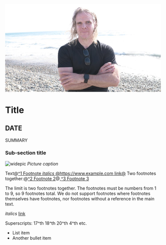 ![blogpic](pics/2024-05-01.jpg)
# Title
## DATE

SUMMARY

### Sub-section title
![widepic](pics/PICTURE.png)
_Picture caption_

Text@[^1 Footnote *italics* @https://www.example.com link@](fn:1)
Two footnotes together:@[^2 Footnote 2](fn:2)@,[^3 Footnote 3](fn:3)

The limit is two footnotes together. The footnotes must be numbers
from 1 to 9, so 9 footnotes total. We do not support footnotes where 
footnotes themselves have footnotes, nor footnotes without a reference 
in the main text.

*italics* [link](https://example.com) 

Superscripts: 17^th 18^th 20^th 4^th etc.

* List item
* Another bullet item

